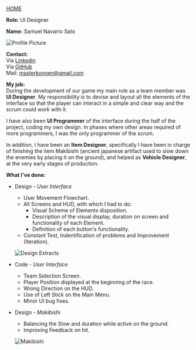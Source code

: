 [HOME](index.md)

**Role:** UI Designer

**Name:** Samuel Navarro Sato

![Profile Picture](http://i.imgur.com/N50vBwJ.jpg?1)

**Contact:**  
Via [Linkedin](https://www.linkedin.com/in/samuel-navarro-sato-b94ba9a3/)    
Via [GitHub](https://github.com/GottaCodeHarder)    
Mail: masterkonnen@gmail.com

**My job:**  
During the development of our game my main role as a team member was **UI Designer**. My responsibility is to devise and layout all the elements of the interface so that the player can interact in a simple and clear way and the scrum could work with it.

I have also been **UI Programmer** of the interface during the half of the project, coding my own design. In phases where other areas required of more programmers, I was the only programmer of the scrum.

In addition, I have been an **Item Designer**, specifically I have been in charge of finishing the item Makibishi (ancient japanese artifact used to slow down the enemies by placing it on the ground), and helped as **Vehicle Designer**, at the very early stages of production.

**What I've done:**  
- Design - *User Interface*  
  - User Movement Flowchart.  
  - All Screens and HUD, with which I had to do:  
    - Visual Scheme of Elements disposition.  
    - Description of the visual display, duration on screen and functionality of each Element.  
    - Definition of each button's functionality.  
  - Constant Test, Indentification of problems and Improvement (Iteration).  
  
  ![Design Extracts](http://i.imgur.com/5rUaxOX.png)
  
- Code - *User Interface*  
  - Team Selection Screen.  
  - Player Position displayed at the beginning of the race.  
  - Wrong Direction on the HUD.  
  - Use of Left Stick on the Main Menu.
  - Minor UI bug fixes.

- Design - *Makibishi*
  - Balancing the Slow and duration while active on the ground.
  - Improving Feedback on hit.
  
  ![Makibishi](http://imgur.com/AQxGK1U.gif)
